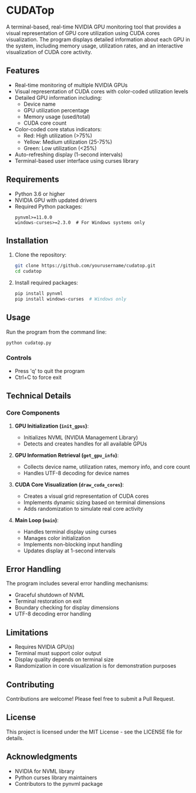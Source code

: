 # CUDATop

A terminal-based, real-time NVIDIA GPU monitoring tool that provides a visual representation of GPU core utilization using CUDA cores visualization. The program displays detailed information about each GPU in the system, including memory usage, utilization rates, and an interactive visualization of CUDA core activity.

## Features

- Real-time monitoring of multiple NVIDIA GPUs
- Visual representation of CUDA cores with color-coded utilization levels
- Detailed GPU information including:
  - Device name
  - GPU utilization percentage
  - Memory usage (used/total)
  - CUDA core count
- Color-coded core status indicators:
  - Red: High utilization (>75%)
  - Yellow: Medium utilization (25-75%)
  - Green: Low utilization (<25%)
- Auto-refreshing display (1-second intervals)
- Terminal-based user interface using curses library

## Requirements

- Python 3.6 or higher
- NVIDIA GPU with updated drivers
- Required Python packages:
  ```
  pynvml>=11.0.0
  windows-curses>=2.3.0  # For Windows systems only
  ```

## Installation

1. Clone the repository:
   ```bash
   git clone https://github.com/yourusername/cudatop.git
   cd cudatop
   ```

2. Install required packages:
   ```bash
   pip install pynvml
   pip install windows-curses  # Windows only
   ```

## Usage

Run the program from the command line:
```bash
python cudatop.py
```

### Controls
- Press 'q' to quit the program
- Ctrl+C to force exit

## Technical Details

### Core Components

1. **GPU Initialization (`init_gpus`)**:
   - Initializes NVML (NVIDIA Management Library)
   - Detects and creates handles for all available GPUs

2. **GPU Information Retrieval (`get_gpu_info`)**:
   - Collects device name, utilization rates, memory info, and core count
   - Handles UTF-8 decoding for device names

3. **CUDA Core Visualization (`draw_cuda_cores`)**:
   - Creates a visual grid representation of CUDA cores
   - Implements dynamic sizing based on terminal dimensions
   - Adds randomization to simulate real core activity

4. **Main Loop (`main`)**:
   - Handles terminal display using curses
   - Manages color initialization
   - Implements non-blocking input handling
   - Updates display at 1-second intervals

## Error Handling

The program includes several error handling mechanisms:
- Graceful shutdown of NVML
- Terminal restoration on exit
- Boundary checking for display dimensions
- UTF-8 decoding error handling

## Limitations

- Requires NVIDIA GPU(s)
- Terminal must support color output
- Display quality depends on terminal size
- Randomization in core visualization is for demonstration purposes

## Contributing

Contributions are welcome! Please feel free to submit a Pull Request.

## License

This project is licensed under the MIT License - see the LICENSE file for details.

## Acknowledgments

- NVIDIA for NVML library
- Python curses library maintainers
- Contributors to the pynvml package
